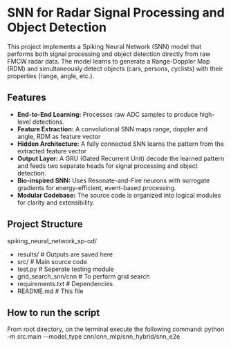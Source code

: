 # SNN for Radar Signal Processing and Object Detection

This project implements a Spiking Neural Network (SNN) model that performs both signal processing and object detection directly from raw FMCW radar data. The model learns to generate a Range-Doppler Map (RDM) and simultaneously detect objects (cars, persons, cyclists) with their properties (range, angle, etc.).

## Features

- **End-to-End Learning:** Processes raw ADC samples to produce high-level detections.
- **Feature Extraction:** A convolutional SNN maps range, doppler and angle, RDM as feature vector
- **Hidden Architecture:** A fully connected SNN learns the pattern from the extracted feature vector 
- **Output Layer:** A GRU (Gated Recurrent Unit) decode the learned pattern and feeds two separate heads for signal processing and object detection.
- **Bio-inspired SNN:** Uses Resonate-and-Fire neurons with surrogate gradients for energy-efficient, event-based processing.
- **Modular Codebase:** The source code is organized into logical modules for clarity and extensibility.

## Project Structure

spiking_neural_network_sp-od/
  - results/ # Outputs are saved here
  - src/ # Main source code
  - test.py # Seperate testing module
  - grid_search_snn/cnn # To perform grid search
  - requirements.txt # Dependencies
  - README.md # This file

## How to run the script

From root directory, on the terminal execute the following command: python -m src.main --model_type cnn/cnn_mlp/snn_hybrid/snn_e2e
